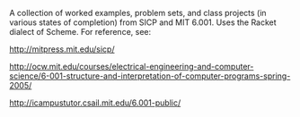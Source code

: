 A collection of worked examples, problem sets, and class projects (in various states of completion) from SICP and MIT 6.001. Uses the Racket dialect of Scheme. For reference, see:

http://mitpress.mit.edu/sicp/

http://ocw.mit.edu/courses/electrical-engineering-and-computer-science/6-001-structure-and-interpretation-of-computer-programs-spring-2005/

http://icampustutor.csail.mit.edu/6.001-public/
